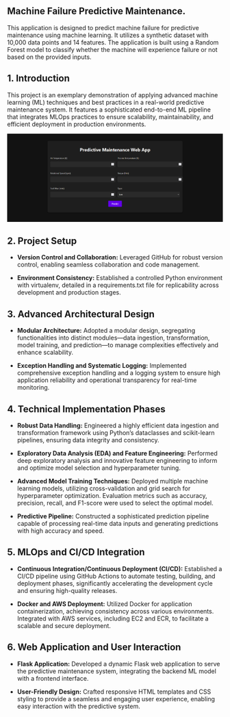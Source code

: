 
## Machine Failure Predictive Maintenance. 

This application is designed to predict machine failure for predictive maintenance using machine learning. It utilizes a synthetic dataset with 10,000 data points and 14 features. The application is built using a Random Forest model to classify whether the machine will experience failure or not based on the provided inputs.

## 1. Introduction

This project is an exemplary demonstration of applying advanced machine learning (ML) techniques and best practices in a real-world predictive maintenance system. It features a sophisticated end-to-end ML pipeline that integrates MLOps practices to ensure scalability, maintainability, and efficient deployment in production environments.


![alt text](https://github.com/ft-sreedeep/predictive-maintenance/blob/main/docs/Screenshot%202024-07-21%20232554.png)


## 2. Project Setup

* **Version Control and Collaboration:** Leveraged GitHub for robust version control, enabling seamless collaboration and code management.

* **Environment Consistency:** Established a controlled Python environment with virtualenv, detailed in a requirements.txt file for replicability across development and production stages.


## 3. Advanced Architectural Design

* **Modular Architecture:** Adopted a modular design, segregating functionalities into distinct modules—data ingestion, transformation, model training, and prediction—to manage complexities effectively and enhance scalability.

* **Exception Handling and Systematic Logging:** Implemented comprehensive exception handling and a logging system to ensure high application reliability and operational transparency for real-time monitoring.


## 4. Technical Implementation Phases

* **Robust Data Handling:** Engineered a highly efficient data ingestion and transformation framework using Python’s dataclasses and scikit-learn pipelines, ensuring data integrity and consistency.

* **Exploratory Data Analysis (EDA) and Feature Engineering:** Performed deep exploratory analysis and innovative feature engineering to inform and optimize model selection and hyperparameter tuning.

* **Advanced Model Training Techniques:** Deployed multiple machine learning models, utilizing cross-validation and grid search for hyperparameter optimization. Evaluation metrics such as accuracy, precision, recall, and F1-score were used to select the optimal model.

* **Predictive Pipeline:** Constructed a sophisticated prediction pipeline capable of processing real-time data inputs and generating predictions with high accuracy and speed.


## 5. MLOps and CI/CD Integration

* **Continuous Integration/Continuous Deployment (CI/CD):** Established a CI/CD pipeline using GitHub Actions to automate testing, building, and deployment phases, significantly accelerating the development cycle and ensuring high-quality releases.

* **Docker and AWS Deployment:** Utilized Docker for application containerization, achieving consistency across various environments. Integrated with AWS services, including EC2 and ECR, to facilitate a scalable and secure deployment.


## 6. Web Application and User Interaction

* **Flask Application:** Developed a dynamic Flask web application to serve the predictive maintenance system, integrating the backend ML model with a frontend interface.

* **User-Friendly Design:** Crafted responsive HTML templates and CSS styling to provide a seamless and engaging user experience, enabling easy interaction with the predictive system.


